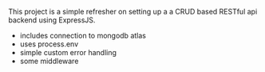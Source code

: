 This project is a simple refresher on setting up a a CRUD based RESTful api backend using ExpressJS.

- includes connection to mongodb atlas
- uses process.env
- simple custom error handling
- some middleware
